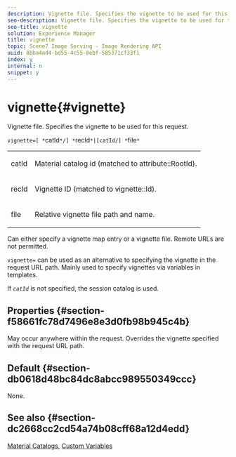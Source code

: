 ```yaml
---
description: Vignette file. Specifies the vignette to be used for this request.
seo-description: Vignette file. Specifies the vignette to be used for this request.
seo-title: vignette
solution: Experience Manager
title: vignette
topic: Scene7 Image Serving - Image Rendering API
uuid: 8bba4ad4-bd55-4c55-8ebf-585371cf33f1
index: y
internal: n
snippet: y
---
```


# vignette{#vignette}

Vignette file. Specifies the vignette to be used for this request.

 `vignette=[ *`catId`*/] *`recId`*|[catId/] *`file`*`

<table id="simpletable_432EC5501CA3431B83A762C3EE4E8DD2"> 
 <tr class="strow"> 
  <td class="stentry"> <p><span class="varname"> catId</span> </p> </td> 
  <td class="stentry"> <p>Material catalog id (matched to <span class="codeph"> attribute::RootId</span>). </p></td> 
 </tr> 
 <tr class="strow"> 
  <td class="stentry"> <p><span class="varname"> recId</span> </p></td> 
  <td class="stentry"> <p>Vignette ID (matched to <span class="codeph"> vignette::Id</span>). </p></td> 
 </tr> 
 <tr class="strow"> 
  <td class="stentry"> <p><span class="varname"> file</span> </p></td> 
  <td class="stentry"> <p>Relative vignette file path and name. </p></td> 
 </tr> 
</table>

Can either specify a vignette map entry or a vignette file. Remote URLs are not permitted.

`vignette=` can be used as an alternative to specifying the vignette in the request URL path. Mainly used to specify vignettes via variables in templates.

If *`catId`* is not specified, the session catalog is used.

## Properties {#section-f58661fc78d7496e8e3d0fb98b945c4b}

May occur anywhere within the request. Overrides the vignette specified with the request URL path.

## Default {#section-db0618d48bc84dc8abcc989550349ccc}

None.

## See also {#section-dc2668cc2cd54a74b08cff68a12d4edd}

[Material Catalogs](../../../../../ir-api/http-protocol/image-rendering-api-ref/c-ir-http-protocol-ref/c-ir-http-protocol-syntax-and-features/c-ir-http-material-catalogs/c-ir-http-material-catalogs.md#concept-772742c1688f420a88a56f5136ad1db2), [Custom Variables](../../../../../ir-api/http-protocol/image-rendering-api-ref/c-ir-http-protocol-ref/c-ir-http-protocol-syntax-and-features/c-ir-custom-variables/c-ir-custom-variables.md#concept-8a1d9a50d09a4b7b97b8c83365971f96) 
